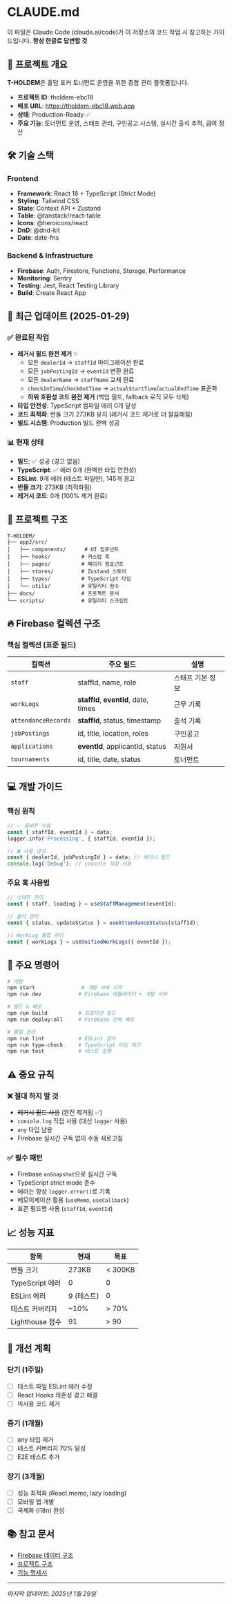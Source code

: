 # CLAUDE.md

이 파일은 Claude Code (claude.ai/code)가 이 저장소의 코드 작업 시 참고하는 가이드입니다.
****항상 한글로 답변할 것****
## 📌 프로젝트 개요

**T-HOLDEM**은 홀덤 포커 토너먼트 운영을 위한 종합 관리 플랫폼입니다.

- **프로젝트 ID**: tholdem-ebc18
- **배포 URL**: https://tholdem-ebc18.web.app
- **상태**: Production-Ready ✅
- **주요 기능**: 토너먼트 운영, 스태프 관리, 구인공고 시스템, 실시간 출석 추적, 급여 정산

## 🛠️ 기술 스택

### Frontend
- **Framework**: React 18 + TypeScript (Strict Mode)
- **Styling**: Tailwind CSS
- **State**: Context API + Zustand
- **Table**: @tanstack/react-table
- **Icons**: @heroicons/react
- **DnD**: @dnd-kit
- **Date**: date-fns

### Backend & Infrastructure
- **Firebase**: Auth, Firestore, Functions, Storage, Performance
- **Monitoring**: Sentry
- **Testing**: Jest, React Testing Library
- **Build**: Create React App

## 🚀 최근 업데이트 (2025-01-29)

### ✅ 완료된 작업
- **레거시 필드 완전 제거** ✨
  - 모든 `dealerId` → `staffId` 마이그레이션 완료
  - 모든 `jobPostingId` → `eventId` 변환 완료
  - 모든 `dealerName` → `staffName` 교체 완료
  - `checkInTime`/`checkOutTime` → `actualStartTime`/`actualEndTime` 표준화
  - **하위 호환성 코드 완전 제거** (백업 필드, fallback 로직 모두 삭제)
- **타입 안전성**: TypeScript 컴파일 에러 0개 달성
- **코드 최적화**: 번들 크기 273KB 유지 (레거시 코드 제거로 더 깔끔해짐)
- **빌드 시스템**: Production 빌드 완벽 성공

### 📊 현재 상태
- **빌드**: ✅ 성공 (경고 없음)
- **TypeScript**: ✅ 에러 0개 (완벽한 타입 안전성)
- **ESLint**: 9개 에러 (테스트 파일만), 145개 경고
- **번들 크기**: 273KB (최적화됨)
- **레거시 코드**: 0개 (100% 제거 완료)

## 📁 프로젝트 구조

```
T-HOLDEM/
├── app2/src/
│   ├── components/      # UI 컴포넌트
│   ├── hooks/          # 커스텀 훅
│   ├── pages/          # 페이지 컴포넌트
│   ├── stores/         # Zustand 스토어
│   ├── types/          # TypeScript 타입
│   └── utils/          # 유틸리티 함수
├── docs/               # 프로젝트 문서
└── scripts/            # 유틸리티 스크립트
```

## 🔥 Firebase 컬렉션 구조

### 핵심 컬렉션 (표준 필드)
| 컬렉션 | 주요 필드 | 설명 |
|--------|-----------|------|
| `staff` | staffId, name, role | 스태프 기본 정보 |
| `workLogs` | **staffId**, **eventId**, date, times | 근무 기록 |
| `attendanceRecords` | **staffId**, status, timestamp | 출석 기록 |
| `jobPostings` | id, title, location, roles | 구인공고 |
| `applications` | **eventId**, applicantId, status | 지원서 |
| `tournaments` | id, title, date, status | 토너먼트 |

## 💻 개발 가이드

### 핵심 원칙
```typescript
// ✅ 올바른 사용
const { staffId, eventId } = data;
logger.info('Processing', { staffId, eventId });

// ❌ 사용 금지
const { dealerId, jobPostingId } = data; // 레거시 필드
console.log('Debug'); // console 직접 사용
```

### 주요 훅 사용법
```typescript
// 스태프 관리
const { staff, loading } = useStaffManagement(eventId);

// 출석 관리
const { status, updateStatus } = useAttendanceStatus(staffId);

// WorkLog 통합 관리
const { workLogs } = useUnifiedWorkLogs({ eventId });
```

## 📝 주요 명령어

```bash
# 개발
npm start               # 개발 서버 시작
npm run dev            # Firebase 에뮬레이터 + 개발 서버

# 빌드 & 배포
npm run build          # 프로덕션 빌드
npm run deploy:all     # Firebase 전체 배포

# 품질 관리
npm run lint           # ESLint 검사
npm run type-check     # TypeScript 타입 체크
npm run test           # 테스트 실행
```

## ⚠️ 중요 규칙

### ❌ 절대 하지 말 것
- ~~레거시 필드 사용~~ (완전 제거됨 ✅)
- `console.log` 직접 사용 (대신 `logger` 사용)
- `any` 타입 남용
- Firebase 실시간 구독 없이 수동 새로고침

### ✅ 필수 패턴
- Firebase `onSnapshot`으로 실시간 구독
- TypeScript strict mode 준수
- 에러는 항상 `logger.error()`로 기록
- 메모이제이션 활용 (`useMemo`, `useCallback`)
- 표준 필드명 사용 (`staffId`, `eventId`)

## 📈 성능 지표

| 항목 | 현재 | 목표 |
|------|------|------|
| 번들 크기 | 273KB | < 300KB |
| TypeScript 에러 | 0 | 0 |
| ESLint 에러 | 9 (테스트) | 0 |
| 테스트 커버리지 | ~10% | > 70% |
| Lighthouse 점수 | 91 | > 90 |

## 🔧 개선 계획

### 단기 (1주일)
- [ ] 테스트 파일 ESLint 에러 수정
- [ ] React Hooks 의존성 경고 해결
- [ ] 미사용 코드 제거

### 중기 (1개월)
- [ ] any 타입 제거
- [ ] 테스트 커버리지 70% 달성
- [ ] E2E 테스트 추가

### 장기 (3개월)
- [ ] 성능 최적화 (React.memo, lazy loading)
- [ ] 모바일 앱 개발
- [ ] 국제화 (i18n) 완성

## 📚 참고 문서

- [Firebase 데이터 구조](docs/FIREBASE_DATA_FLOW.md)
- [프로젝트 구조](docs/PROJECT_STRUCTURE.md)
- [기능 명세서](docs/T-HOLDEM_기능명세서.md)

---

*마지막 업데이트: 2025년 1월 29일*